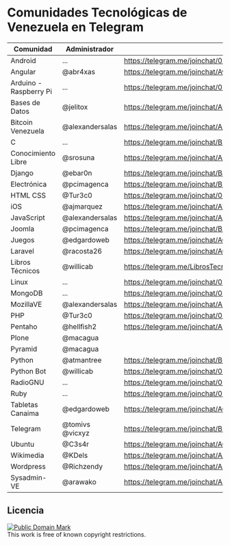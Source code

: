 # Comunidades Tecnológicas de Venezuela en Telegram

| Comunidad | Administrador | Link |
|-----------|---------------|------|
| Android | ... | https://telegram.me/joinchat/02a165bf0194a49955c7307bfbb485fe |
| Angular | @abr4xas | https://telegram.me/joinchat/Avf6cQF1RpKDDuKz6gxxTg |
| Arduino - Raspberry Pi | ... | https://telegram.me/joinchat/05dbbe5f020e87a4af775773f4c50c7d |
| Bases de Datos | @jelitox | https://telegram.me/joinchat/AUPtdgBLpGYJOgkZD2r1ZQ |
| Bitcoin Venezuela | @alexandersalas | https://telegram.me/joinchat/AEmIhgCcYlh23KxkOZC3-w |
| C | ... | https://telegram.me/joinchat/BlwNNgIMJ1_Hn29Nak-tCg |
| Conocimiento Libre | @srosuna | https://telegram.me/joinchat/A3B2TgBGflA7oaLm3OePRw |
| Django | @ebar0n | https://telegram.me/joinchat/BJxZXQGEslbc0kdty8hRbQ |
| Electrónica | @pcimagenca | https://telegram.me/joinchat/BSBThwFGutF_W1aKazPfhQ |
| HTML CSS | @Tur3c0  | https://telegram.me/joinchat/005e145000398d19d248cb8a050bb3c4 |
| iOS | @ajmarquez | https://telegram.me/joinchat/AH2ZUgIUXVcougUIOTurtg |
| JavaScript | @alexandersalas | https://telegram.me/joinchat/AEmIhgESr_Tiqgbei7xROg |
| Joomla | @pcimagenca | https://telegram.me/joinchat/BSBThwEBgP3723Tmij0lnw |
| Juegos | @edgardoweb | https://telegram.me/joinchat/AGqisAA-jlmIAAihME16vg |
| Laravel | @racosta26 | https://telegram.me/joinchat/AGNQ9wH6mld3_Ut2l2a2SQ |
| Libros Técnicos | @willicab | https://telegram.me/LibrosTecnicos |
| Linux | ... | https://telegram.me/joinchat/054da39e01da7a3cc1723d1af5b1512d |
| MongoDB | ... | https://telegram.me/joinchat/02fb5338009af29975c7d694d2aec965 | 
| MozillaVE | @alexandersalas | https://telegram.me/joinchat/AEmIhgDedkB2Z6v1bRtB4Q |
| PHP | @Tur3c0 | https://telegram.me/joinchat/005e145001e2961cc7c3a70a19d98e4e |
| Pentaho | @hellfish2 | https://telegram.me/joinchat/AEwPSwN8d4tJZOj7VYKK6A
| Plone | @macagua | |
| Pyramid | @macagua | |
| Python | @atmantree | https://telegram.me/joinchat/BG6gzwGzSvRriv6QHXp3Mg |
| Python Bot | @willicab | https://telegram.me/joinchat/00ab7c2601b7e76d92a127df3c7848b4 |
| RadioGNU | ... | https://telegram.me/joinchat/000c551d006cb38838b643d7e8229885 |
| Ruby | ... | https://telegram.me/joinchat/054da39e01c4d63327e76bac35bfce64 |
| Tabletas Canaima | @edgardoweb | https://telegram.me/joinchat/AGqisAI0UHkuBQDbuWm34g |
| Telegram | @tomivs @vicxyz | https://telegram.me/joinchat/BLlObgMpXoIo_-jwoU62pQ |
| Ubuntu | @C3s4r | https://telegram.me/joinchat/AGDeAgB4EN5fyzNjpYL8gg |
| Wikimedia | @KDels | https://telegram.me/joinchat/A_r8aANpuUZ1QQC8y3FBCA |
| Wordpress | @Richzendy | https://telegram.me/joinchat/AJklfwGsNaJG9whBmKQbcQ |
| Sysadmin-VE | @arawako | https://telegram.me/joinchat/AFT7wgHj7P78EbpSjZE2_g |

## Licencia

<p>
<a rel="license" href="http://creativecommons.org/publicdomain/mark/1.0/">
<img src="http://i.creativecommons.org/p/mark/1.0/88x31.png"
     style="border-style: none;" alt="Public Domain Mark" />
</a>
<br />
This work is free of known copyright restrictions.
</p>
